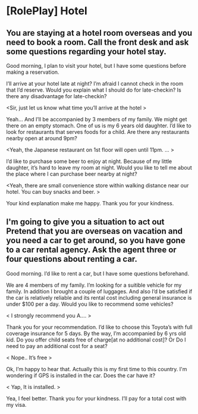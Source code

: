 # [RolePlay] Hotel 

## You are staying at a hotel room overseas and you need to book a room. Call the front desk and ask some questions regarding your hotel stay.


Good morning, I plan to visit your hotel, but I have some questions before making a reservation.

I’ll arrive at your hotel late at night? I’m afraid I cannot check in the room that I’d reserve. Would you explain what I should do for late-checkin? Is there any disadvantage for late-checkin?

<Sir, just let us know what time you’ll arrive at the hotel >

Yeah... And I’ll be accompanied by 3 members of my family. We might get there on an empty stomach. One of us is my 6 years old daughter. I’d like to look for restaurants that serves foods for a child. Are there any restaurants nearby open at around 9pm?

<Yeah, the Japanese restaurant on 1st floor will open until 11pm. ... >

I’d like to purchase some beer to enjoy at night. Because of my little daughter, it’s hard to leave my room at night. Would you like to tell me about the place where I can purchase beer nearby at night?

<Yeah, there are small convenience store within walking distance near our hotel. You can buy snacks and beer.  >

Your kind explanation make me happy. Thank you for your kindness.

## I'm going to give you a situation to act out Pretend that you are overseas on vacation and you need a car to get around, so you have gone to a car rental agency. Ask the agent three or four questions about renting a car.

Good morning. I’d like to rent a car, but I have some questions beforehand. 

We are 4 members of my family. I’m looking for a suitible vehicle for my family. In addition I brought a couple of luggages. And also I‘d be satisfied if the car is relatively reliable and its rental cost including general insurance is under $100 per a day. Would you like to recommend some vehicles? 

< I strongly recommend you A.... >

Thank you for your recommendation. I’d like to choose this Toyota’s with full coverage insurance for 5 days. By the way, I’m accompanied by 6 yrs old kid. Do you offer child seats free of charge[at no additional cost]? Or Do I need to pay an additional cost for a seat?

< Nope.. It’s free >

Ok, I’m happy to hear that. Actually this is my first time to this country. I'm wondering if GPS is installed in the car. Does the car have it?

< Yap, It is installed. >

Yea, I feel better. Thank you for your kindness.
I’ll pay for a total cost with my visa.
